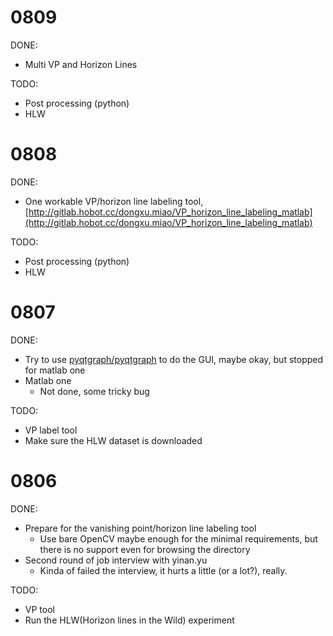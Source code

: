 # 0809

DONE:

* Multi VP and Horizon Lines

TODO:

* Post processing (python)
* HLW



# 0808

DONE:

* One workable VP/horizon line labeling tool, [http://gitlab.hobot.cc/dongxu.miao/VP_horizon_line_labeling_matlab](http://gitlab.hobot.cc/dongxu.miao/VP_horizon_line_labeling_matlab)

TODO:

* Post processing (python)
* HLW


# 0807

DONE:

* Try to use [pyqtgraph/pyqtgraph](https://github.com/pyqtgraph/pyqtgraph) to do the GUI, maybe okay, but stopped for matlab one
* Matlab one
    - Not done, some tricky bug

TODO:

* VP label tool
* Make sure the HLW dataset is downloaded

# 0806

DONE:

* Prepare for the vanishing point/horizon line labeling tool
    - Use bare OpenCV maybe enough for the minimal requirements, but there is no support even for browsing the directory
* Second round of job interview with yinan.yu
    - Kinda of failed the interview, it hurts a little (or a lot?), really.

TODO:

* VP tool
* Run the HLW(Horizon lines in the Wild) experiment
